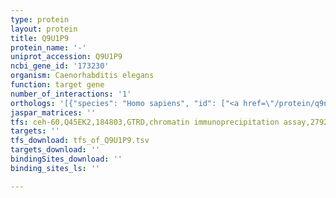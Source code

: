 ```yaml
---
type: protein
layout: protein
title: Q9U1P9
protein_name: '-'
uniprot_accession: Q9U1P9
ncbi_gene_id: '173230'
organism: Caenorhabditis elegans
function: target gene
number_of_interactions: '1'
orthologs: '[{"species": "Homo sapiens", "id": ["<a href=\"/protein/q9nx61\">Q9NX61</a>", "<a href=\"/protein/q8ndz6\">Q8NDZ6</a>"]}, {"species": "Mus musculus", "id": ["<a href=\"/protein/q8c2l6\">Q8C2L6</a>", "<a href=\"/protein/q8vca6\">Q8VCA6</a>"]}, {"species": "Rattus norvegicus", "id": ["<a href=\"/protein/f7ezw5\">F7EZW5</a>", "<a href=\"/protein/f1lx74\">F1LX74</a>"]}, {"species": "Drosophila melanogaster", "id": ["<a href=\"/protein/q9vtf5\">Q9VTF5</a>"]}, {"species": "Danio rerio", "id": ["G1K2F0", "Q7SY10"]}]'
jaspar_matrices: ''
tfs: ceh-60,Q45EK2,184803,GTRD,chromatin immunoprecipitation assay,27924024%5Buid%5D,No
targets: ''
tfs_download: tfs_of_Q9U1P9.tsv
targets_download: ''
bindingSites_download: ''
binding_sites_ls: ''

---
```

